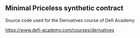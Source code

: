 ## Minimal Priceless synthetic contract  

Source code used for the Derivatives course of Defi Academy

https://www.defi-academy.com/courses/derivatives

